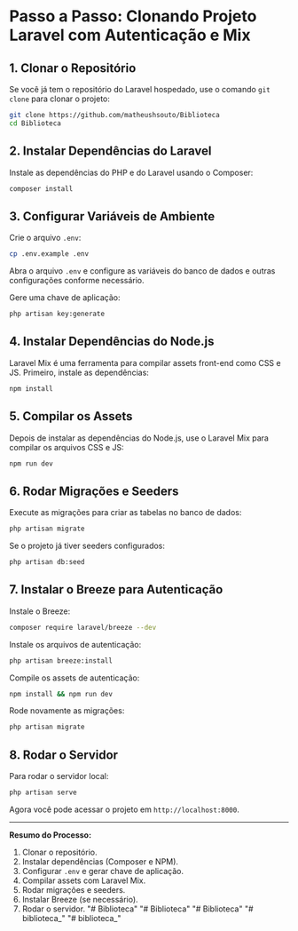 
# Passo a Passo: Clonando Projeto Laravel com Autenticação e Mix

## 1. Clonar o Repositório
Se você já tem o repositório do Laravel hospedado, use o comando `git clone` para clonar o projeto:

```bash
git clone https://github.com/matheushsouto/Biblioteca
cd Biblioteca
```

## 2. Instalar Dependências do Laravel
Instale as dependências do PHP e do Laravel usando o Composer:

```bash
composer install
```

## 3. Configurar Variáveis de Ambiente
Crie o arquivo `.env`:

```bash
cp .env.example .env
```

Abra o arquivo `.env` e configure as variáveis do banco de dados e outras configurações conforme necessário.

Gere uma chave de aplicação:

```bash
php artisan key:generate
```

## 4. Instalar Dependências do Node.js
Laravel Mix é uma ferramenta para compilar assets front-end como CSS e JS. Primeiro, instale as dependências:

```bash
npm install
```

## 5. Compilar os Assets
Depois de instalar as dependências do Node.js, use o Laravel Mix para compilar os arquivos CSS e JS:

```bash
npm run dev
```

## 6. Rodar Migrações e Seeders
Execute as migrações para criar as tabelas no banco de dados:

```bash
php artisan migrate
```

Se o projeto já tiver seeders configurados:

```bash
php artisan db:seed
```

## 7. Instalar o Breeze para Autenticação

Instale o Breeze:

```bash
composer require laravel/breeze --dev
```

Instale os arquivos de autenticação:

```bash
php artisan breeze:install
```

Compile os assets de autenticação:

```bash
npm install && npm run dev
```

Rode novamente as migrações:

```bash
php artisan migrate
```

## 8. Rodar o Servidor
Para rodar o servidor local:

```bash
php artisan serve
```

Agora você pode acessar o projeto em `http://localhost:8000`.

---

**Resumo do Processo:**
1. Clonar o repositório.
2. Instalar dependências (Composer e NPM).
3. Configurar `.env` e gerar chave de aplicação.
4. Compilar assets com Laravel Mix.
5. Rodar migrações e seeders.
6. Instalar Breeze (se necessário).
7. Rodar o servidor.
"# Biblioteca" 
"# Biblioteca" 
"# Biblioteca" 
"# biblioteca_" 
"# biblioteca_" 
